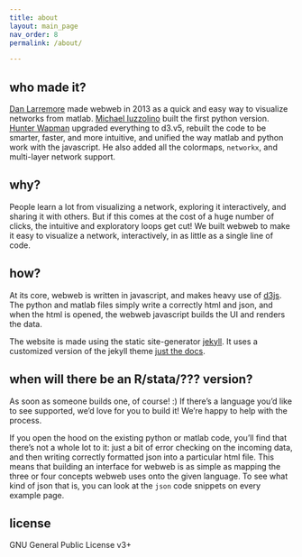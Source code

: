 ```yaml
---
title: about
layout: main_page
nav_order: 8
permalink: /about/

---
```


## who made it?

[Dan Larremore](http://danlarremore.com) made webweb in 2013 as a quick and easy way to visualize networks from matlab. [Michael Iuzzolino](https://www.linkedin.com/in/michael-iuzzolino-3a060696/) built the first python version. [Hunter Wapman](https://hneutr.github.io) upgraded everything to d3.v5, rebuilt the code to be smarter, faster, and more intuitive, and unified the way matlab and python work with the javascript. He also added all the colormaps, `networkx`, and multi-layer network support.

## why?

People learn a lot from visualizing a network, exploring it interactively, and sharing it with others. But if this comes at the cost of a huge number of clicks, the intuitive and exploratory loops get cut! We built webweb to make it easy to visualize a network, interactively, in as little as a single line of code.

## how?

At its core, webweb is written in javascript, and makes heavy use of [d3js](d3js.org). The python and matlab files simply write a correctly html and json, and when the html is opened, the webweb javascript builds the UI and renders the data.

The website is made using the static site-generator [jekyll](https://jekyllrb.com/). It uses a customized version of the jekyll theme [just the docs](https://pmarsceill.github.io/just-the-docs/).

## when will there be an R/stata/??? version?

As soon as someone builds one, of course! :) If there’s a language you’d like to see supported, we’d love for you to build it! We’re happy to help with the process.

If you open the hood on the existing python or matlab code, you’ll find that there’s not a whole lot to it: just a bit of error checking on the incoming data, and then writing correctly formatted json into a particular html file. This means that building an interface for webweb is as simple as mapping the three or four concepts webweb uses onto the given language. To see what kind of json that is, you can look at the `json` code snippets on every example page.

## license

GNU General Public License v3+

